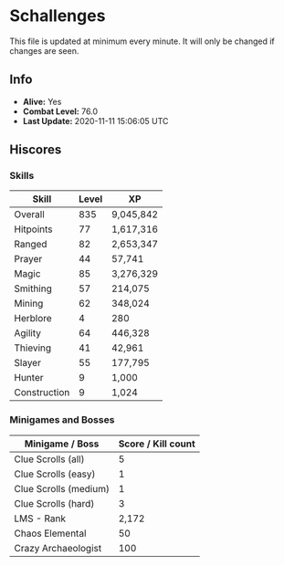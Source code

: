 # Schallenges

This file is updated at minimum every minute. It will only be changed if changes are seen.

## Info

 - **Alive:** Yes
 - **Combat Level:** 76.0
 - **Last Update:** 2020-11-11 15:06:05 UTC

## Hiscores

### Skills

| Skill | Level | XP |
|--|--|--|
| Overall | 835 | 9,045,842 |
| Hitpoints | 77 | 1,617,316 |
| Ranged | 82 | 2,653,347 |
| Prayer | 44 | 57,741 |
| Magic | 85 | 3,276,329 |
| Smithing | 57 | 214,075 |
| Mining | 62 | 348,024 |
| Herblore | 4 | 280 |
| Agility | 64 | 446,328 |
| Thieving | 41 | 42,961 |
| Slayer | 55 | 177,795 |
| Hunter | 9 | 1,000 |
| Construction | 9 | 1,024 |

### Minigames and Bosses

| Minigame / Boss | Score / Kill count |
|--|--|
| Clue Scrolls (all) | 5 |
| Clue Scrolls (easy) | 1 |
| Clue Scrolls (medium) | 1 |
| Clue Scrolls (hard) | 3 |
| LMS - Rank | 2,172 |
| Chaos Elemental | 50 |
| Crazy Archaeologist | 100 |
